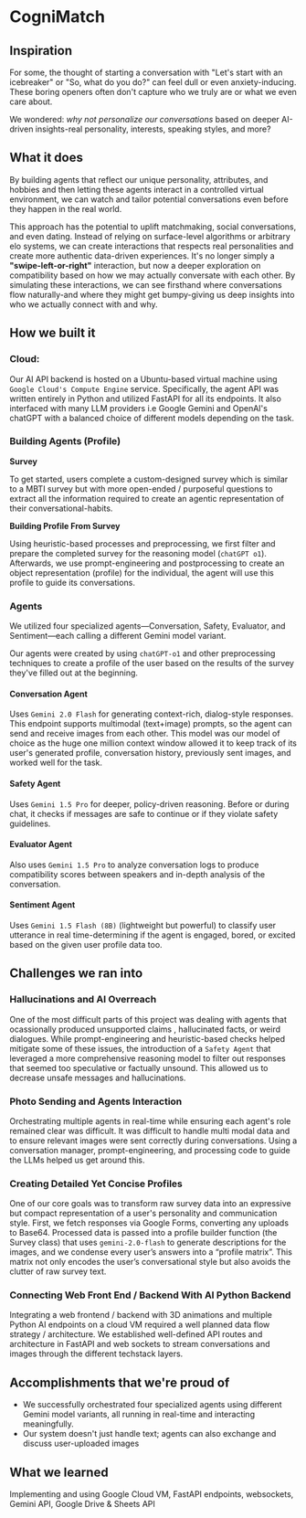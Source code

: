 # CogniMatch

## Inspiration
For some, the thought of starting a conversation with "Let's start with an icebreaker" or "So, what do you do?" can feel dull or even anxiety-inducing. These boring openers often don't capture who we truly are or what we even care about. 

We wondered: *why not personalize our conversations* based on deeper AI-driven insights-real personality, interests, speaking styles, and more? 

## What it does

By building agents that reflect our unique personality, attributes, and hobbies and then letting these agents interact in a controlled virtual environment, we can watch and tailor potential conversations even before they happen in the real world. 

This approach has the potential to uplift matchmaking, social conversations, and even dating. Instead of relying on surface-level algorithms or arbitrary elo systems, we can create interactions that respects real personalities and create more authentic  data-driven experiences. It's no longer simply a **"swipe-left-or-right"** interaction, but now a deeper exploration on compatibility based on how we may actually conversate with each other. By simulating these interactions, we can see firsthand where conversations flow naturally-and where they might get bumpy-giving us deep insights into who we actually connect with and why. 

## How we built it
### Cloud:

Our AI API backend is hosted on a Ubuntu-based virtual machine using `Google Cloud's Compute Engine` service. Specifically, the agent API was written entirely in Python and utilized FastAPI for all its endpoints. It also interfaced with many LLM providers i.e Google Gemini and OpenAI's chatGPT with a balanced choice of different models depending on the task. 

### Building Agents (Profile)
**Survey**

To get started, users complete a custom-designed survey which is similar to a MBTI survey but with more open-ended / purposeful questions to extract all the information required to create an agentic representation of their conversational-habits.  

**Building Profile From Survey**

Using heuristic-based processes and preprocessing, we first filter and prepare the completed survey for the reasoning model (`chatGPT o1`). Afterwards, we use prompt-engineering and postprocessing to create an object representation (profile) for the individual, the agent will use this profile to guide its conversations. 

### Agents
We utilized four specialized agents—Conversation, Safety, Evaluator, and Sentiment—each calling a different Gemini model variant. 

Our agents were created by using `chatGPT-o1` and other preprocessing techniques to create a profile of the user based on the results of the survey they've filled out at the beginning. 

#### Conversation Agent
Uses `Gemini 2.0 Flash` for generating context-rich, dialog-style responses. This endpoint supports multimodal (text+image) prompts, so the agent can send and receive images from each other. This model was our model of choice as the huge one million context window allowed it to keep track of its user's generated profile, conversation history, previously sent images, and worked well for the task. 

#### Safety Agent
Uses `Gemini 1.5 Pro` for deeper, policy-driven reasoning. Before or during chat, it checks if messages are safe to continue or if they violate safety guidelines.

#### Evaluator Agent
Also uses `Gemini 1.5 Pro` to analyze conversation logs to produce compatibility scores between speakers and in-depth analysis of the conversation. 

#### Sentiment Agent
Uses `Gemini 1.5 Flash (8B)` (lightweight but powerful) to classify user utterance in real time-determining if the agent is engaged, bored, or excited based on the given user profile data too.

## Challenges we ran into

### Hallucinations and AI Overreach
One of the most difficult parts of this project was dealing with agents that ocassionally produced unsupported claims , hallucinated facts, or weird dialogues. While prompt-engineering and heuristic-based checks helped mitigate some of these issues, the introduction of a `Safety Agent` that leveraged a more comprehensive reasoning model to filter out responses that seemed too speculative or factually unsound. This allowed us to decrease unsafe messages and hallucinations.

### Photo Sending and Agents Interaction

Orchestrating multiple agents in real-time while ensuring each agent's role remained clear was difficult. It was difficult to handle multi modal data and to ensure relevant images were sent correctly during conversations. Using a conversation manager, prompt-engineering, and processing code to guide the LLMs helped us get around this. 

### Creating Detailed Yet Concise Profiles

One of our core goals was to transform raw survey data into an expressive but compact representation of a user's personality and communication style. First, we fetch responses via Google Forms, converting any uploads to Base64. Processed data is passed into a profile builder function (the Survey class) that uses `gemini-2.0-flash` to generate descriptions for the images, and we condense every user’s answers into a “profile matrix”. This matrix not only encodes the user’s conversational style but also avoids the clutter of raw survey text.

### Connecting Web Front End / Backend With AI Python Backend
Integrating a web frontend / backend with 3D animations and multiple Python AI endpoints on a cloud VM required a well planned data flow strategy / architecture. We established well-defined API routes and architecture in FastAPI and web sockets to stream conversations and images through the different techstack layers. 

## Accomplishments that we're proud of
- We successfully orchestrated four specialized agents using different Gemini model variants, all running in real-time and interacting meaningfully.
- Our system doesn't just handle text; agents can also exchange and discuss user-uploaded images

## What we learned
Implementing and using Google Cloud VM, FastAPI endpoints, websockets, Gemini API, Google Drive & Sheets API
